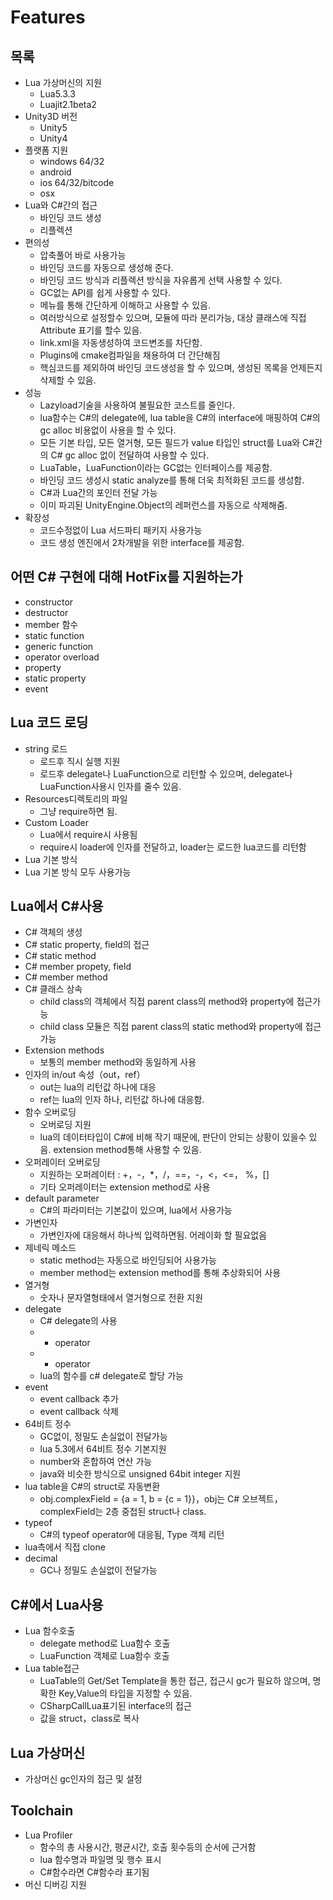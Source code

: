 # Features

## 목록

* Lua 가상머신의 지원
  * Lua5.3.3
  * Luajit2.1beta2
* Unity3D 버전
  * Unity5
  * Unity4
* 플랫폼 지원
  * windows 64/32
  * android
  * ios 64/32/bitcode
  * osx
* Lua와 C#간의 접근
  * 바인딩 코드 생성
  * 리플렉션
* 편의성
  * 압축풀어 바로 사용가능
  * 바인딩 코드를 자동으로 생성해 준다.
  * 바인딩 코드 방식과 리플렉션 방식을 자유롭게 선택 사용할 수 있다.
  * GC없는 API를 쉽게 사용할 수 있다.
  * 메뉴를 통해 간단하게 이해하고 사용할 수 있음.
  * 여러방식으로 설정할수 있으며, 모듈에 따라 분리가능, 대상 클래스에 직접 Attribute 표기를 할수 있음.
  * link.xml을 자동생성하여 코드변조를 차단함.
  * Plugins에 cmake컴파일을 채용하여 더 간단해짐
  * 핵심코드를 제외하여 바인딩 코드생성을 할 수 있으며, 생성된 목록을 언제든지 삭제할 수 있음.
* 성능
  * Lazyload기술을 사용하여 불필요한 코스트를 줄인다.
  * lua함수는 C#의 delegate에, lua table을 C#의 interface에 매핑하여 C#의 gc alloc 비용없이 사용을 할 수 있다.
  * 모든 기본 타입, 모든 열거형, 모든 필드가 value 타입인 struct를 Lua와 C#간의 C# gc alloc 없이 전달하여 사용할 수 있다.
  * LuaTable，LuaFunction이라는 GC없는 인터페이스를 제공함.
  * 바인딩 코드 생성시 static analyze를 통해 더욱 최적화된 코드를 생성함.
  * C#과 Lua간의 포인터 전달 가능
  * 이미 파괴된 UnityEngine.Object의 레퍼런스를 자동으로 삭제해줌.
* 확장성
  * 코드수정없이 Lua 서드파티 패키지 사용가능
  * 코드 생성 엔진에서 2차개발을 위한 interface를 제공함.
 
## 어떤 C# 구현에 대해 HotFix를 지원하는가

  * constructor
  * destructor
  * member 함수
  * static function
  * generic function
  * operator overload
  * property
  * static property
  * event
 
## Lua 코드 로딩

* string 로드
  * 로드후 직시 실행 지원
  * 로드후 delegate나 LuaFunction으로 리턴할 수 있으며, delegate나 LuaFunction사용시 인자를 줄수 있음.
* Resources디렉토리의 파일
  * 그냥 require하면 됨.
* Custom Loader
  * Lua에서 require시 사용됨
  * require시 loader에 인자를 전달하고, loader는 로드한 lua코드를 리턴함
* Lua 기본 방식
 * Lua 기본 방식 모두 사용가능
 
## Lua에서 C#사용

* C# 객체의 생성
* C# static property, field의 접근
* C# static method
* C# member propety, field
* C# member method
* C# 클래스 상속
  * child class의 객체에서 직접 parent class의 method와 property에 접근가능
  * child class 모듈은 직접 parent class의 static method와 property에 접근가능
* Extension methods
  * 보통의 member method와 동일하게 사용
* 인자의 in/out 속성（out，ref）
  * out는 lua의 리턴값 하나에 대응
  * ref는 lua의 인자 하나, 리턴값 하나에 대응함.
* 함수 오버로딩
  * 오버로딩 지원
  * lua의 데이터타입이 C#에 비해 작기 때문에, 판단이 안되는 상황이 있을수 있음. extension method통해 사용할 수 있음.
* 오퍼레이터 오버로딩
  * 지원하는 오퍼레이터 : +，-，*，/，==，-，<，<=， %，[]
  * 기타 오퍼레이터는 extension method로 사용
* default parameter
  * C#의 파라미터는 기본값이 있으며, lua에서 사용가능
* 가변인자
  * 가변인자에 대응해서 하나씩 입력하면됨. 어레이화 할 필요없음
* 제네릭 메소드
  * static method는 자동으로 바인딩되어 사용가능
  * member method는 extension method를 통해 추상화되어 사용
* 열거형
  * 숫자나 문자열형태에서 열거형으로 전환 지원
* delegate
  * C# delegate의 사용
  * + operator
  * - operator
  * lua의 함수를 c# delegate로 할당 가능
* event
  * event callback 추가
  * event callback 삭제
* 64비트 정수
  * GC없이, 정밀도 손실없이 전달가능
  * lua 5.3에서 64비트 정수 기본지원
  * number와 혼합하여 연산 가능
  * java와 비슷한 방식으로 unsigned 64bit integer 지원
* lua table을 C#의 struct로 자동변환
  * obj.complexField = {a = 1, b = {c = 1}}，obj는 C# 오브젝트，complexField는 2층 중첩된 struct나 class.
* typeof
  * C#의 typeof operator에 대응됨, Type 객체 리턴
* lua측에서 직접 clone
* decimal
  * GC나 정밀도 손실없이 전달가능

## C#에서 Lua사용

* Lua 함수호출
  * delegate method로 Lua함수 호출
  * LuaFunction 객체로 Lua함수 호출
* Lua table접근
  * LuaTable의 Get/Set Template을 통한 접근, 접근시 gc가 필요하 않으며, 명확한 Key,Value의 타입을 지정할 수 있음.
  * CSharpCallLua표기된 interface의 접근
  * 값을 struct，class로 복사
 
## Lua 가상머신

* 가상머신 gc인자의 접근 및 설정

## Toolchain

* Lua Profiler
  * 함수의 총 사용시간, 평균시간, 호출 횟수등의 순서에 근거함
  * lua 함수명과 파일명 및 행수 표시
  * C#함수라면 C#함수라 표기됨
* 머신 디버깅 지원

